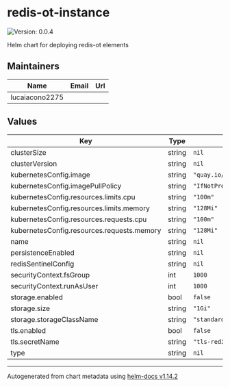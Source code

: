 # redis-ot-instance

![Version: 0.0.4](https://img.shields.io/badge/Version-0.0.4-informational?style=flat-square)

Helm chart for deploying redis-ot elements

## Maintainers

| Name | Email | Url |
| ---- | ------ | --- |
| lucaiacono2275 |  |  |

## Values

| Key | Type | Default | Description |
|-----|------|---------|-------------|
| clusterSize | string | `nil` |  |
| clusterVersion | string | `nil` |  |
| kubernetesConfig.image | string | `"quay.io/opstree/redis:v7.0.15"` |  |
| kubernetesConfig.imagePullPolicy | string | `"IfNotPresent"` |  |
| kubernetesConfig.resources.limits.cpu | string | `"100m"` |  |
| kubernetesConfig.resources.limits.memory | string | `"128Mi"` |  |
| kubernetesConfig.resources.requests.cpu | string | `"100m"` |  |
| kubernetesConfig.resources.requests.memory | string | `"128Mi"` |  |
| name | string | `nil` |  |
| persistenceEnabled | string | `nil` |  |
| redisSentinelConfig | string | `nil` |  |
| securityContext.fsGroup | int | `1000` |  |
| securityContext.runAsUser | int | `1000` |  |
| storage.enabled | bool | `false` |  |
| storage.size | string | `"1Gi"` |  |
| storage.storageClassName | string | `"standard"` |  |
| tls.enabled | bool | `false` |  |
| tls.secretName | string | `"tls-redis"` |  |
| type | string | `nil` |  |

----------------------------------------------
Autogenerated from chart metadata using [helm-docs v1.14.2](https://github.com/norwoodj/helm-docs/releases/v1.14.2)
